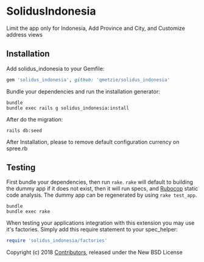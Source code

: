 SolidusIndonesia
================

Limit the app only for Indonesia, Add Province and City, and Customize address views

Installation
------------

Add solidus_indonesia to your Gemfile:

```ruby
gem 'solidus_indonesia', github: 'qmetzie/solidus_indonesia'
```

Bundle your dependencies and run the installation generator:

```shell
bundle
bundle exec rails g solidus_indonesia:install
```
After do the migration:

```shell
rails db:seed
```

After Installation, please to remove default configuration currency on spree.rb

Testing
-------

First bundle your dependencies, then run `rake`. `rake` will default to building the dummy app if it does not exist, then it will run specs, and [Rubocop](https://github.com/bbatsov/rubocop) static code analysis. The dummy app can be regenerated by using `rake test_app`.

```shell
bundle
bundle exec rake
```

When testing your applications integration with this extension you may use it's factories.
Simply add this require statement to your spec_helper:

```ruby
require 'solidus_indonesia/factories'
```

Copyright (c) 2018 [Contributors](https://github.com/solidusio-contrib/solidus_indonesia/graphs/contributors), released under the New BSD License
